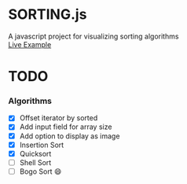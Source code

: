 # SORTING.js
A javascript project for visualizing sorting algorithms  
[Live Example](https://nerdling-s.github.io/Sorting/ "github-pages for this repo")

# TODO
### Algorithms
- [x] Offset iterator by sorted
- [x] Add input field for array size
- [x] Add option to display as image
- [x] Insertion Sort
- [x] Quicksort
- [ ] Shell Sort
- [ ] Bogo Sort :smile:
